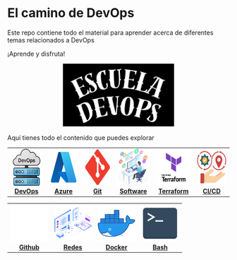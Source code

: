 # El camino de DevOps

Este repo contiene todo el material para aprender acerca de diferentes temas relacionados a DevOps

¡Aprende y disfruta!

<!-- markdownlint-disable -->
<div align="center">
  <img src="assets/escuela.jpg" width="50%" alt="Terraform Logo">
</div>

Aquí tienes todo el contenido que puedes explorar

<div align="center">
    <table>
        <tr>
            <td align="center"><a href="docs/devops/README.md"><img src="assets/images/devops.png" width="85px;" height="85px;" alt="DevOps" /><br /><b>DevOps</b></a></td>
            <td align="center"><a href="docs/azure/README.md"><img src="assets/images/azure.png" width="85px;" height="85px;" alt="Azure"/><br /><b>Azure</b></a></td>
            <td align="center"><a href="docs/git/README.md"><img src="assets/images/git.png" width="85px;" height="85px;" alt="Git"/><br /><b>Git</b></a></td>
            <td align="center"><a href="docs/ingenieria/README.md"><img src="assets/images/software.png" width="85px;" height="85px;" alt="Software"/><br /><b>Software</b></a></td>
            <td align="center"><a href="docs/terraform/README.md"><img src="assets/images/terraform.png" width="85px;" height="85px;" alt="Terraform"/><br /><b>Terraform</b></a></td>
            <td align="center"><a href="docs/cicd/README.md"><img src="assets/images/CICD.png" width="85px;" height="85px;" alt="Git"/><br /><b>CI/CD</b></a></td>
        </tr>
    </table>
    <table>
        <tr>
            <td align="center"><a href="docs/github/README.md"><img src="assets/images/github.png" width="85px;" height="85px;" alt="Github" /><br /><b>Github</b></a></td>
            <td align="center"><a href="docs/network/README.md"><img src="assets/images/network.png" width="85px;" height="85px;" alt="Redes"/><br /><b>Redes</b></a></td>
            <td align="center"><a href="docs/docker/README.md"><img src="assets/images/docker.png" width="85px;" height="85px;" alt="Docker"/><br /><b>Docker</b></a></td>
            <td align="center"><a href="docs/bash/README.md"><img src="assets/images/bash.png" width="85px;" height="85px;" alt="Bash"/><br /><b>Bash</b></a></td>
        </tr>
    </table>
<div align="center">


